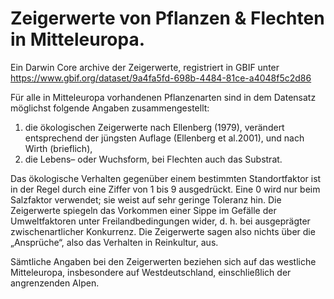 # Zeigerwerte von Pflanzen &amp; Flechten in Mitteleuropa.

Ein Darwin Core archive der Zeigerwerte, registriert in GBIF unter https://www.gbif.org/dataset/9a4fa5fd-698b-4484-81ce-a4048f5c2d86

Für alle in Mitteleuropa vorhandenen Pflanzenarten sind in dem Datensatz möglichst folgende Angaben zusammengestellt:

  1. die ökologischen Zeigerwerte nach Ellenberg (1979), verändert entsprechend der jüngsten Auflage (Ellenberg et al.2001), und nach Wirth (brieflich),
  2. die Lebens– oder Wuchsform, bei Flechten auch das Substrat.

Das ökologische Verhalten gegenüber einem bestimmten Standortfaktor ist in der Regel durch eine Ziffer von 1 bis 9 ausgedrückt. Eine 0 wird nur beim Salzfaktor verwendet; sie weist auf sehr geringe Toleranz hin. Die Zeigerwerte spiegeln das Vorkommen einer Sippe im Gefälle der Umweltfaktoren unter Freilandbedingungen wider, d. h. bei ausgeprägter zwischenartlicher Konkurrenz. Die Zeigerwerte sagen also nichts über die „Ansprüche“, also das Verhalten in Reinkultur, aus.

Sämtliche Angaben bei den Zeigerwerten beziehen sich auf das westliche Mitteleuropa, insbesondere auf Westdeutschland, einschließlich der angrenzenden Alpen.
